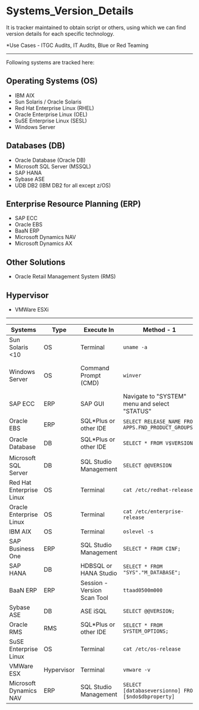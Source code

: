 # Systems_Version_Details

It is tracker maintained to obtain script or others, using which we can find version details for each specific technology.

*Use Cases - ITGC Audits, IT Audits, Blue or Red Teaming

---

Following systems are tracked here:

## Operating Systems (OS)

- IBM AIX
- Sun Solaris / Oracle Solaris
- Red Hat Enterprise Linux (RHEL)
- Oracle Enterprise Linux (OEL)
- SuSE Enterprise Linux (SESL)
- Windows Server

## Databases (DB)

- Oracle Database (Oracle DB)
- Microsoft SQL Server (MSSQL)
- SAP HANA
- Sybase ASE
- UDB DB2 (IBM DB2 for all except z/OS)

## Enterprise Resource Planning (ERP)

- SAP ECC
- Oracle EBS
- BaaN ERP
- Microsoft Dynamics NAV
- Microsoft Dynamics AX

## Other Solutions

- Oracle Retail Management System (RMS)

## Hypervisor

- VMWare ESXi

---

| Systems                  	| Type       	| Execute In                  	| Method - 1                                        	| Method - 2                                                 	|
|--------------------------	|------------	|-----------------------------	|---------------------------------------------------	|------------------------------------------------------------	|
| Sun Solaris <10          	| OS         	| Terminal                    	| ```uname -a```                                    	| ```cat /etc/release```                                           	|
| Windows Server           	| OS         	| Command Prompt (CMD)        	| ```winver```                                            	| ```systeminfo \| findstr /B /C:"OS Name" /C:"OS Version"``` 	|
| SAP ECC                  	| ERP        	| SAP GUI                     	| Navigate to "SYSTEM" menu and select "STATUS"     	|                                                            	|
| Oracle EBS               	| ERP        	| SQL*Plus or other IDE       	| ```SELECT RELEASE_NAME FROM APPS.FND_PRODUCT_GROUPS;``` 	|                                                            	|
| Oracle Database          	| DB         	| SQL*Plus or other IDE       	| ```SELECT * FROM V$VERSION;```                           	| ```SELECT version FROM V$INSTANCE;```                            	|
| Microsoft SQL Server     	| DB         	| SQL Studio Management       	| ```SELECT @@VERSION```                     	|                                                            	|
| Red Hat Enterprise Linux 	| OS         	| Terminal                    	| ```cat /etc/redhat-release```                           	|                                                            	|
| Oracle Enterprise Linux  	| OS         	| Terminal                    	| ```cat /etc/enterprise-release```                     	| ```/etc/oracle-release```                                        	|
| IBM AIX                  	| OS         	| Terminal                    	| ```oslevel -s```                                         	| ```oslevel -sq```                                                	|
| SAP Business One         	| ERP        	| SQL Studio Management       	| ```SELECT * FROM CINF;```                                	| ```SELECT * FROM SINF;```                                        	|
| SAP HANA                 	| DB         	| HDBSQL or HANA Studio       	| ```SELECT * FROM "SYS"."M_DATABASE";```                  	|                                                            	|
| BaaN ERP                 	| ERP        	| Session - Version Scan Tool 	| ```ttaad0500m000```                                     	|                                                            	|
| Sybase ASE               	| DB         	| ASE iSQL                    	| ```SELECT @@VERSION;```                               	|                                                            	|
| Oracle RMS               	| RMS        	| SQL*Plus or other IDE       	| ```SELECT * FROM SYSTEM_OPTIONS;```                     	|                                                            	|
| SuSE Enterprise Linux    	| OS         	| Terminal                    	| ```cat /etc/os-release```                                	| ``` cat /etc/SuSE-release```                                       	|
| VMWare ESX               	| Hypervisor 	| Terminal                    	| ```vmware -v```                                      	|                                                            	|
| Microsoft Dynamics NAV   	| ERP        	| SQL Studio Management       	| ```SELECT [databaseversionno] FROM [$ndo$dbproperty]```  	|                                                            	|
